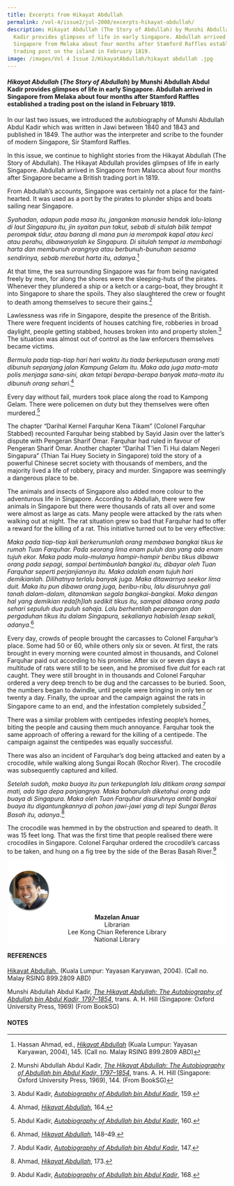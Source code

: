 ```yaml
---
title: Excerpts from Hikayat Abdullah
permalink: /vol-4/issue2/jul-2008/excerpts-hikayat-abdullah/
description: Hikayat Abdullah (The Story of Abdullah) by Munshi Abdullah Abdul
  Kadir provides glimpses of life in early Singapore. Abdullah arrived in
  Singapore from Melaka about four months after Stamford Raffles established a
  trading post on the island in February 1819.
image: /images/Vol 4 Issue 2/HikayatAbdullah/hikayat abdullah .jpg
---
```

#### _Hikayat Abdullah_&nbsp;(_The Story of Abdullah_) by Munshi Abdullah Abdul Kadir provides glimpses of life in early Singapore. Abdullah arrived in Singapore from Melaka about four months after Stamford Raffles established a trading post on the island in February 1819.

In our last two issues, we introduced the autobiography of Munshi Abdullah Abdul Kadir which was written in Jawi between 1840 and 1843 and published in 1849. The author was the interpreter and scribe to the founder of modern Singapore, Sir Stamford Raffles.

In this issue, we continue to highlight stories from the Hikayat Abdullah (The Story of Abdullah). The Hikayat Abdullah provides glimpses of life in early Singapore. Abdullah arrived in Singapore from Malacca about four months after Singapore became a British trading port in 1819.

From Abdullah’s accounts, Singapore was certainly not a place for the faint-hearted. It was used as a port by the pirates to plunder ships and boats sailing near Singapore.

*Syahadan, adapun pada masa itu, jangankan manusia hendak lalu-lalang di laut Singapura itu, jin syaitan pun takut, sebab di situlah bilik tempat perompak tidur, atau barang di mana pun ia merompak kapal atau keci atau perahu, dibawanyalah ke Singapura. Di situlah tempat ia membahagi harta dan membunuh orangnya atau berbunuh-bunuhan sesama sendirinya, sebab merebut harta itu, adanya*.[^1]

At that time, the sea surrounding Singapore was far from being navigated freely by men, for along the shores were the sleeping-huts of the pirates. Whenever they plundered a ship or a ketch or a cargo-boat, they brought it into Singapore to share the spoils. They also slaughtered the crew or fought to death among themselves to secure their gains.[^2]

Lawlessness was rife in Singapore, despite the presence of the British. There were frequent incidents of houses catching fire, robberies in broad daylight, people getting stabbed, houses broken into and property stolen.[^3] The situation was almost out of control as the law enforcers themselves became victims.

*Bermula pada tiap-tiap hari hari waktu itu tiada berkeputusan orang mati dibunuh sepanjang jalan Kampung Gelam itu. Maka ada juga mata-mata polis menjaga sana-sini, akan tetapi berapa-berapa banyak mata-mata itu dibunuh orang sehari*.[^4]

Every day without fail, murders took place along the road to Kampong Gelam. There were policemen on duty but they themselves were often murdered.[^5]

The chapter “Darihal Kernel Farquhar Kena Tikam” (Colonel Farquhar Stabbed) recounted Farquhar being stabbed by Sayid Jasin over the latter’s dispute with Pengeran Sharif Omar. Farquhar had ruled in favour of Pengeran Sharif Omar. Another chapter “Darihal T’ien Ti Hui dalam Negeri Singapura” (Thian Tai Huey Society in Singapore) told the story of a powerful Chinese secret society with thousands of members, and the majority lived a life of robbery, piracy and murder. Singapore was seemingly a dangerous place to be.

The animals and insects of Singapore also added more colour to the adventurous life in Singapore. According to Abdullah, there were few animals in Singapore but there were thousands of rats all over and some were almost as large as cats. Many people were attacked by the rats when walking out at night. The rat situation grew so bad that Farquhar had to offer a reward for the killing of a rat. This initiative turned out to be very effective:

*Maka pada tiap-tiap kali berkerumunlah orang membawa bangkai tikus ke rumah Tuan Farquhar. Pada seorang lima enam puluh dan yang ada enam tujuh ekor. Maka pada mula-mulanya hampir-hampir beribu tikus dibawa orang pada sepagi, sampai bertimbunlah bangkai itu, dibayar oleh Tuan Farquhar seperti perjanjiannya itu. Maka adalah enam tujuh hari demikianlah. Dilihatnya terlalu banyak juga. Maka ditawarnya seekor lima duit. Maka itu pun dibawa orang juga, beribu-ribu, lalu disuruhnya gali tanah dalam-dalam, ditanamkan segala bangkai-bangkai. Maka dengan hal yang demikian reda\[h\]lah sedikit tikus itu, sampai dibawa orang pada sehari sepuluh dua puluh sahaja. Lalu berhentilah peperangan dan pergaduhan tikus itu dalam Singapura, sekalianya habislah lesap sekali, adanya*.[^6]

Every day, crowds of people brought the carcasses to Colonel Farquhar’s place. Some had 50 or 60, while others only six or seven. At first, the rats brought in every morning were counted almost in thousands, and Colonel Farquhar paid out according to his promise. After six or seven days a multitude of rats were still to be seen, and he promised five *duit* for each rat caught. They were still brought in in thousands and Colonel Farquhar ordered a very deep trench to be dug and the carcasses to be buried. Soon, the numbers began to dwindle, until people were bringing in only ten or twenty a day. Finally, the uproar and the campaign against the rats in Singapore came to an end, and the infestation completely subsided.[^7]

There was a similar problem with centipedes infesting people’s homes, biting the people and causing them much annoyance. Farquhar took the same approach of offering a reward for the killing of a centipede. The campaign against the centipedes was equally successful.

There was also an incident of Farquhar’s dog being attacked and eaten by a crocodile, while walking along Sungai Rocah (Rochor River). The crocodile was subsequently captured and killed.

*Setelah sudah, maka buaya itu pun terkepunglah lalu ditikam orang sampai mati, ada tiga depa panjangnya. Maka baharulah diketahui orang ada buaya di Singapura. Maka oleh Tuan Farquhar disuruhnya ambl bangkai buaya itu digantungkannya di pohon jawi-jawi yang di tepi Sungai Beras Basah itu, adanya*.[^8]

The crocodile was hemmed in by the obstruction and speared to death. It was 15 feet long. That was the first time that people realised there were crocodiles in Singapore. Colonel Farquhar ordered the crocodile’s carcass to be taken, and hung on a fig tree by the side of the Beras Basah River.[^9]
<br>
<div style="background-color: white;">
<br>
<img style="width: 100px; height: 100px;" src="/images/Authors/Mazelan_Anuar.png">
<center><b>Mazelan Anuar</b><br>Librarian<br> Lee Kong Chian Reference Library<br> National Library</center></div>

#### **REFERENCES**

 [Hikayat Abdullah](https://eservice.nlb.gov.sg/item_holding.aspx?bid=12573473)_ (Kuala Lumpur: Yayasan Karyawan, 2004). (Call no. Malay RSING 899.2809 ABD)

Munshi Abdullah Abdul Kadir, _[The Hikayat Abdullah: The Autobiography of Abdullah bin Abdul Kadir, 1797–1854](https://eresources.nlb.gov.sg/printheritage/detail/df07bc75-eff2-4246-ae18-229f2f274df1.aspx)_, trans. A. H. Hill (Singapore: Oxford University Press, 1969) (From BookSG)

#### **NOTES**

[^1]:Hassan Ahmad, ed., _[Hikayat Abdullah](https://eservice.nlb.gov.sg/item_holding.aspx?bid=12573473)_ (Kuala Lumpur: Yayasan Karyawan, 2004), 145. (Call no. Malay RSING 899.2809 ABD)

[^2]:Munshi Abdullah Abdul Kadir, _[The Hikayat Abdullah: The Autobiography of Abdullah bin Abdul Kadir, 1797–1854](https://eresources.nlb.gov.sg/printheritage/detail/df07bc75-eff2-4246-ae18-229f2f274df1.aspx)_, trans. A. H. Hill (Singapore: Oxford University Press, 1969), 144. (From BookSG)

[^3]:Abdul Kadir, _[Autobiography of Abdullah bin Abdul Kadir](https://eresources.nlb.gov.sg/printheritage/detail/df07bc75-eff2-4246-ae18-229f2f274df1.aspx)_, 159.

[^4]:Ahmad, _[Hikayat Abdullah](https://eservice.nlb.gov.sg/item_holding.aspx?bid=12573473)_, 164.

[^5]: Abdul Kadir, _[Autobiography of Abdullah bin Abdul Kadir](https://eresources.nlb.gov.sg/printheritage/detail/df07bc75-eff2-4246-ae18-229f2f274df1.aspx)_, 160.

[^6]:Ahmad, _[Hikayat Abdullah](https://eservice.nlb.gov.sg/item_holding.aspx?bid=12573473)_, 148–49.

[^7]:Abdul Kadir, _[Autobiography of Abdullah bin Abdul Kadir](https://eresources.nlb.gov.sg/printheritage/detail/df07bc75-eff2-4246-ae18-229f2f274df1.aspx)_, 147.

[^8]:Ahmad, _[Hikayat Abdullah](https://eservice.nlb.gov.sg/item_holding.aspx?bid=12573473)_, 173.

[^9]:Abdul Kadir, _[Autobiography of Abdullah bin Abdul Kadir](https://eresources.nlb.gov.sg/printheritage/detail/df07bc75-eff2-4246-ae18-229f2f274df1.aspx)_, 168.




